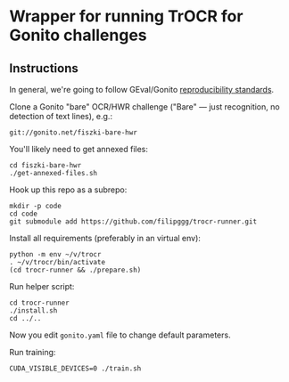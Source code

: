 # Wrapper for running TrOCR for Gonito challenges

## Instructions

In general, we're going to follow GEval/Gonito [reproducibility
standards](https://gitlab.com/filipg/geval#reproducibility-guidelines).

Clone a Gonito "bare" OCR/HWR challenge ("Bare" — just recognition,
no detection of text lines), e.g.:

    git://gonito.net/fiszki-bare-hwr

You'll likely need to get annexed files:

    cd fiszki-bare-hwr
    ./get-annexed-files.sh

Hook up this repo as a subrepo:

    mkdir -p code
    cd code
    git submodule add https://github.com/filipggg/trocr-runner.git

Install all requirements (preferably in an virtual env):

    python -m env ~/v/trocr
    . ~/v/trocr/bin/activate
    (cd trocr-runner && ./prepare.sh)

Run helper script:

    cd trocr-runner
    ./install.sh
    cd ../..

Now you edit `gonito.yaml` file to change default parameters.

Run training:

    CUDA_VISIBLE_DEVICES=0 ./train.sh
